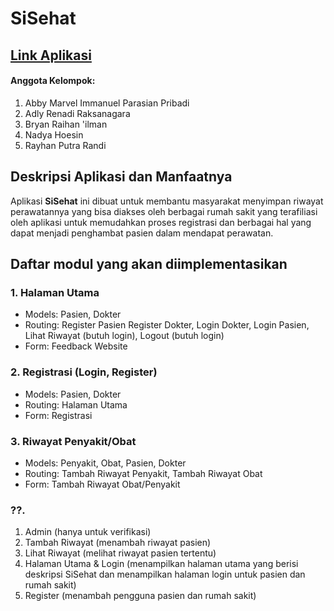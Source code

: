 # SiSehat

## [Link Aplikasi](https://si-sehat.herokuapp.com/)

#### Anggota Kelompok:
1. Abby Marvel Immanuel Parasian Pribadi
2. Adly Renadi Raksanagara
3. Bryan Raihan 'ilman
4. Nadya Hoesin
5. Rayhan Putra Randi

## Deskripsi Aplikasi dan Manfaatnya
Aplikasi **SiSehat** ini dibuat untuk membantu masyarakat menyimpan riwayat perawatannya yang bisa diakses oleh berbagai rumah sakit yang terafiliasi oleh aplikasi untuk memudahkan proses registrasi dan berbagai hal yang dapat menjadi penghambat pasien dalam mendapat perawatan.

## Daftar modul yang akan diimplementasikan
### 1. Halaman Utama
- Models: Pasien, Dokter
- Routing: Register Pasien Register Dokter, Login Dokter, Login Pasien, Lihat Riwayat (butuh login), Logout (butuh login)
- Form: Feedback Website

### 2. Registrasi (Login, Register)
- Models: Pasien, Dokter
- Routing: Halaman Utama
- Form: Registrasi

### 3. Riwayat Penyakit/Obat
- Models: Penyakit, Obat, Pasien, Dokter 
- Routing: Tambah Riwayat Penyakit, Tambah Riwayat Obat
- Form: Tambah Riwayat Obat/Penyakit

### ??.   
1. Admin (hanya untuk verifikasi)
2. Tambah Riwayat (menambah riwayat pasien)
3. Lihat Riwayat (melihat riwayat pasien tertentu)
1. Halaman Utama & Login (menampilkan halaman utama yang berisi deskripsi SiSehat dan menampilkan halaman login untuk pasien dan rumah sakit)
5. Register (menambah pengguna pasien dan rumah sakit)
